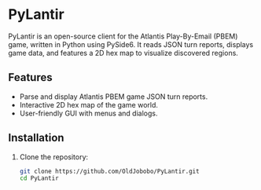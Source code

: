 # PyLantir

PyLantir is an open-source client for the Atlantis Play-By-Email (PBEM) game, written in Python using PySide6. It reads JSON turn reports, displays game data, and features a 2D hex map to visualize discovered regions.

## Features

- Parse and display Atlantis PBEM game JSON turn reports.
- Interactive 2D hex map of the game world.
- User-friendly GUI with menus and dialogs.

## Installation

1. Clone the repository:

   ```bash
   git clone https://github.com/OldJobobo/PyLantir.git
   cd PyLantir
